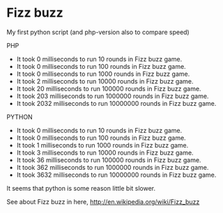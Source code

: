 # Fizz buzz
My first python script (and php-version also to compare speed)

PHP
- It took 0 milliseconds to run 10 rounds in Fizz buzz game.
- It took 0 milliseconds to run 100 rounds in Fizz buzz game.
- It took 0 milliseconds to run 1000 rounds in Fizz buzz game.
- It took 2 milliseconds to run 10000 rounds in Fizz buzz game.
- It took 20 milliseconds to run 100000 rounds in Fizz buzz game.
- It took 203 milliseconds to run 1000000 rounds in Fizz buzz game.
- It took 2032 milliseconds to run 10000000 rounds in Fizz buzz game.

PYTHON
- It took 0 milliseconds to run 10 rounds in Fizz buzz game.
- It took 0 milliseconds to run 100 rounds in Fizz buzz game.
- It took 1 milliseconds to run 1000 rounds in Fizz buzz game.
- It took 3 milliseconds to run 10000 rounds in Fizz buzz game.
- It took 36 milliseconds to run 100000 rounds in Fizz buzz game.
- It took 362 milliseconds to run 1000000 rounds in Fizz buzz game.
- It took 3632 milliseconds to run 10000000 rounds in Fizz buzz game.

It seems that python is some reason little bit slower.

See about Fizz buzz in here, http://en.wikipedia.org/wiki/Fizz_buzz
